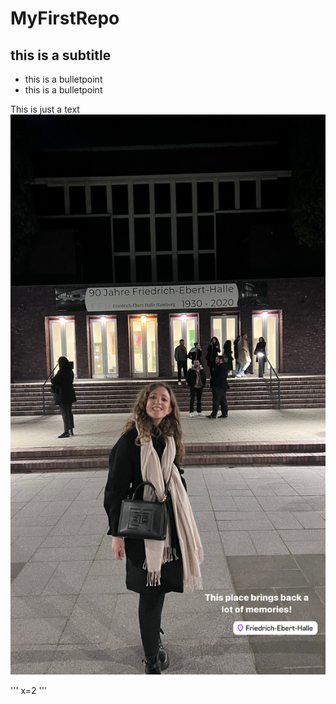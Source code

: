 # MyFirstRepo
## this is a subtitle

* this is a bulletpoint
* this is a bulletpoint

This is just a text
![test](F1D7CFE2-A353-4F5A-A7EB-A2BAB4063446.jpg)

''' x=2
'''
